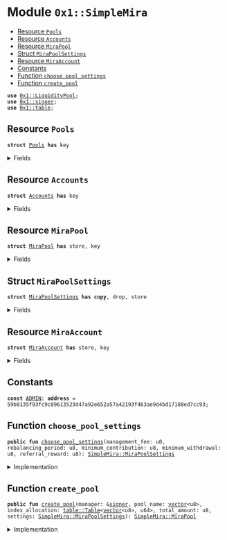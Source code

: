 
<a name="0x1_SimpleMira"></a>

# Module `0x1::SimpleMira`



-  [Resource `Pools`](#0x1_SimpleMira_Pools)
-  [Resource `Accounts`](#0x1_SimpleMira_Accounts)
-  [Resource `MiraPool`](#0x1_SimpleMira_MiraPool)
-  [Struct `MiraPoolSettings`](#0x1_SimpleMira_MiraPoolSettings)
-  [Resource `MiraAccount`](#0x1_SimpleMira_MiraAccount)
-  [Constants](#@Constants_0)
-  [Function `choose_pool_settings`](#0x1_SimpleMira_choose_pool_settings)
-  [Function `create_pool`](#0x1_SimpleMira_create_pool)


<pre><code><b>use</b> <a href="LiquidityPool.md#0x1_LiquidityPool">0x1::LiquidityPool</a>;
<b>use</b> <a href="">0x1::signer</a>;
<b>use</b> <a href="">0x1::table</a>;
</code></pre>



<a name="0x1_SimpleMira_Pools"></a>

## Resource `Pools`



<pre><code><b>struct</b> <a href="SimpleMira.md#0x1_SimpleMira_Pools">Pools</a> <b>has</b> key
</code></pre>



<details>
<summary>Fields</summary>


<dl>
<dt>
<code>items: <a href="_Table">table::Table</a>&lt;<b>address</b>, <a href="_Table">table::Table</a>&lt;u64, <a href="SimpleMira.md#0x1_SimpleMira_MiraPool">SimpleMira::MiraPool</a>&gt;&gt;</code>
</dt>
<dd>

</dd>
</dl>


</details>

<a name="0x1_SimpleMira_Accounts"></a>

## Resource `Accounts`



<pre><code><b>struct</b> <a href="SimpleMira.md#0x1_SimpleMira_Accounts">Accounts</a> <b>has</b> key
</code></pre>



<details>
<summary>Fields</summary>


<dl>
<dt>
<code>items: <a href="_Table">table::Table</a>&lt;<b>address</b>, <a href="SimpleMira.md#0x1_SimpleMira_MiraAccount">SimpleMira::MiraAccount</a>&gt;</code>
</dt>
<dd>

</dd>
</dl>


</details>

<a name="0x1_SimpleMira_MiraPool"></a>

## Resource `MiraPool`



<pre><code><b>struct</b> <a href="SimpleMira.md#0x1_SimpleMira_MiraPool">MiraPool</a> <b>has</b> store, key
</code></pre>



<details>
<summary>Fields</summary>


<dl>
<dt>
<code>pool_name: <a href="">vector</a>&lt;u8&gt;</code>
</dt>
<dd>

</dd>
<dt>
<code>pool_address: <b>address</b></code>
</dt>
<dd>

</dd>
<dt>
<code>manager: <b>address</b></code>
</dt>
<dd>

</dd>
<dt>
<code>investors: <a href="_Table">table::Table</a>&lt;<b>address</b>, u64&gt;</code>
</dt>
<dd>

</dd>
<dt>
<code>index_allocation: <a href="_Table">table::Table</a>&lt;<a href="">vector</a>&lt;u8&gt;, u64&gt;</code>
</dt>
<dd>

</dd>
<dt>
<code>total_amount: u8</code>
</dt>
<dd>

</dd>
<dt>
<code>settings: <a href="SimpleMira.md#0x1_SimpleMira_MiraPoolSettings">SimpleMira::MiraPoolSettings</a></code>
</dt>
<dd>

</dd>
</dl>


</details>

<a name="0x1_SimpleMira_MiraPoolSettings"></a>

## Struct `MiraPoolSettings`



<pre><code><b>struct</b> <a href="SimpleMira.md#0x1_SimpleMira_MiraPoolSettings">MiraPoolSettings</a> <b>has</b> <b>copy</b>, drop, store
</code></pre>



<details>
<summary>Fields</summary>


<dl>
<dt>
<code>management_fee: u8</code>
</dt>
<dd>

</dd>
<dt>
<code>rebalancing_period: u8</code>
</dt>
<dd>

</dd>
<dt>
<code>minimum_contribution: u8</code>
</dt>
<dd>

</dd>
<dt>
<code>minimum_withdrawal: u8</code>
</dt>
<dd>

</dd>
<dt>
<code>referral_reward: u8</code>
</dt>
<dd>

</dd>
</dl>


</details>

<a name="0x1_SimpleMira_MiraAccount"></a>

## Resource `MiraAccount`



<pre><code><b>struct</b> <a href="SimpleMira.md#0x1_SimpleMira_MiraAccount">MiraAccount</a> <b>has</b> store, key
</code></pre>



<details>
<summary>Fields</summary>


<dl>
<dt>
<code>owner: <b>address</b></code>
</dt>
<dd>

</dd>
<dt>
<code>account_name: <a href="">vector</a>&lt;u8&gt;</code>
</dt>
<dd>

</dd>
<dt>
<code>total_funds_invested: u8</code>
</dt>
<dd>

</dd>
<dt>
<code>funds_under_management: u8</code>
</dt>
<dd>

</dd>
<dt>
<code>funds_on_gas: u8</code>
</dt>
<dd>

</dd>
<dt>
<code>funds_on_management: u8</code>
</dt>
<dd>

</dd>
<dt>
<code>created_pools: <a href="_Table">table::Table</a>&lt;u64, <a href="SimpleMira.md#0x1_SimpleMira_MiraPool">SimpleMira::MiraPool</a>&gt;</code>
</dt>
<dd>

</dd>
<dt>
<code>invested_pools: <a href="_Table">table::Table</a>&lt;u64, <a href="SimpleMira.md#0x1_SimpleMira_MiraPool">SimpleMira::MiraPool</a>&gt;</code>
</dt>
<dd>

</dd>
</dl>


</details>

<a name="@Constants_0"></a>

## Constants


<a name="0x1_SimpleMira_ADMIN"></a>



<pre><code><b>const</b> <a href="SimpleMira.md#0x1_SimpleMira_ADMIN">ADMIN</a>: <b>address</b> = 59b0135f93fc9c89613523d47a92e652a57a42193f463ae9d4bd17188ed7cc93;
</code></pre>



<a name="0x1_SimpleMira_choose_pool_settings"></a>

## Function `choose_pool_settings`



<pre><code><b>public</b> <b>fun</b> <a href="SimpleMira.md#0x1_SimpleMira_choose_pool_settings">choose_pool_settings</a>(management_fee: u8, rebalancing_period: u8, minimum_contribution: u8, minimum_withdrawal: u8, referral_reward: u8): <a href="SimpleMira.md#0x1_SimpleMira_MiraPoolSettings">SimpleMira::MiraPoolSettings</a>
</code></pre>



<details>
<summary>Implementation</summary>


<pre><code><b>public</b> <b>fun</b> <a href="SimpleMira.md#0x1_SimpleMira_choose_pool_settings">choose_pool_settings</a>(
    management_fee: u8,
    rebalancing_period: u8,
    minimum_contribution: u8,
    minimum_withdrawal: u8,
    referral_reward:u8): <a href="SimpleMira.md#0x1_SimpleMira_MiraPoolSettings">MiraPoolSettings</a> {

    <b>let</b> newsettings = <a href="SimpleMira.md#0x1_SimpleMira_MiraPoolSettings">MiraPoolSettings</a>{
        management_fee,
        rebalancing_period,
        minimum_contribution,
        minimum_withdrawal,
        referral_reward
    };

    <b>return</b> newsettings
}
</code></pre>



</details>

<a name="0x1_SimpleMira_create_pool"></a>

## Function `create_pool`



<pre><code><b>public</b> <b>fun</b> <a href="SimpleMira.md#0x1_SimpleMira_create_pool">create_pool</a>(manager: &<a href="">signer</a>, pool_name: <a href="">vector</a>&lt;u8&gt;, index_allocation: <a href="_Table">table::Table</a>&lt;<a href="">vector</a>&lt;u8&gt;, u64&gt;, total_amount: u8, settings: <a href="SimpleMira.md#0x1_SimpleMira_MiraPoolSettings">SimpleMira::MiraPoolSettings</a>): <a href="SimpleMira.md#0x1_SimpleMira_MiraPool">SimpleMira::MiraPool</a>
</code></pre>



<details>
<summary>Implementation</summary>


<pre><code><b>public</b> <b>fun</b> <a href="SimpleMira.md#0x1_SimpleMira_create_pool">create_pool</a>(
    manager: &<a href="">signer</a>,
    pool_name: <a href="">vector</a>&lt;u8&gt;,
    index_allocation: Table&lt;<a href="">vector</a>&lt;u8&gt;, u64&gt;,
    total_amount: u8,
    settings: <a href="SimpleMira.md#0x1_SimpleMira_MiraPoolSettings">MiraPoolSettings</a>): <a href="SimpleMira.md#0x1_SimpleMira_MiraPool">MiraPool</a> {

    <b>let</b> pool_address = address_of(&init_lp(manager));

    <b>let</b> investors = <a href="_new">table::new</a>&lt;<b>address</b>, u64&gt;();

    <b>let</b> newpool = <a href="SimpleMira.md#0x1_SimpleMira_MiraPool">MiraPool</a> {
        pool_name,
        pool_address,
        manager: address_of(manager),
        investors,
        index_allocation,
        total_amount,
        settings
    };

    <b>return</b> newpool
}
</code></pre>



</details>
